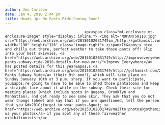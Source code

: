 ```yaml
---
author: Jen Carlson
date: Jan 4, 2010 2:44 pm
title: Heads Up: No Pants Ride Coming Soon!
---
```


	
										<p><span class="mt-enclosure mt-enclosure-image" style="display: inline;"> <img alt="NOPANTS0110.jpg" src="https://web.archive.org/web/20150102031749im_/http://gothamist.com/attachments/arts_jen/NOPANTS0110.jpg" width="130" height="126" class="image-right"> </span>It&apos;s nice and chilly out there, perfect weather to take those pants off! Slip into your best skivvies, <a href="https://web.archive.org/web/20150102031749/http://improveverywhere.com/2010/01/04/no-pants-subway-ride-2010-details-for-new-york/">Improv Everywhere</a> has posted details for this year&apos;s <a href="https://web.archive.org/web/20150102031749/http://gothamist.com/2009/01/11/no_pants_ride.php">No Pants Subway Ride</a> (their 9th one!), which will take place on Sunday January 10th at 3 p.m. sharp. If you want to participate, you&apos;re going to have to be able to shed those pantaloons and keep a straight face about it while on the subway. Check their site for meeting places (which include spots in Queens, Brooklyn and Manhattan), and get ready to see some skin. They ask that you do not wear thongs (phew) and say that if you are questioned, tell the person that you &#x201C;forgot to wear pants.&quot; <a href="https://web.archive.org/web/20150102031749/mailto:photos@gothamist.com">Send us your photos</a> if you spot any of these fairweather exhibitionists!</p>					
										
									
				